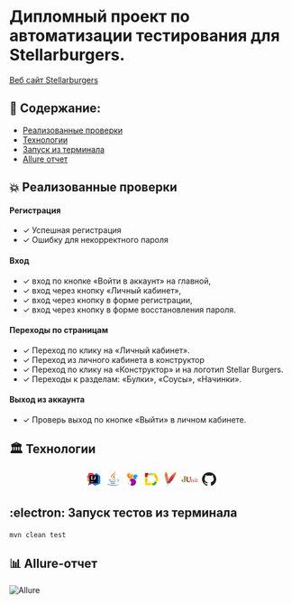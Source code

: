 # Дипломный проект по автоматизации тестирования для Stellarburgers. 
<a target="_blank" href="https://stellarburgers.nomoreparties.site/">Веб сайт Stellarburgers</a>


## :memo: Содержание:

- [Реализованные проверки](#boom-Реализованные-проверки)
- [Технологии](#classical_building-Технологии)
- [Запуск из терминала](#electron-Запуск-тестов-из-терминала)
- [Allure отчет](#bar_chart-Allure-отчет)


## :boom: Реализованные проверки

#### Регистрация
- ✓ Успешная регистрация
- ✓ Ошибку для некорректного пароля
#### Вход 
- ✓ вход по кнопке «Войти в аккаунт» на главной,
- ✓ вход через кнопку «Личный кабинет»,
- ✓ вход через кнопку в форме регистрации,
- ✓ вход через кнопку в форме восстановления пароля.
#### Переходы по страницам 
- ✓ Переход по клику на «Личный кабинет».
- ✓ Переход из личного кабинета в конструктор 
- ✓ Переход по клику на «Конструктор» и на логотип Stellar Burgers.
- ✓ Переходы к разделам: «Булки», «Соусы», «Начинки».
#### Выход из аккаунта
- ✓ Проверь выход по кнопке «Выйти» в личном кабинете.

## :classical_building: Технологии
<p align="center">
<img width="6%" title="Idea" src="/image/logo/Idea.svg">
<img width="6%" title="Java" src="image/logo/Java.svg">
<img width="6%" title="Selenide" src="image/logo/Selenide.svg">
<img width="6%" title="Allure Report" src="image/logo/Allure.svg">
<img width="6%" title="Maven" src="image/logo/maven.png">
<img width="6%" title="JUnit4" src="image/logo/junit.png">
<img width="6%" title="GitHub" src="image/logo/GitHub.svg">
</p>


## :electron: Запуск тестов из терминала

```
mvn clean test
```

## :bar_chart: Allure-отчет
<img width="60%" title="Allure" src="images/logo/allure/allure1.PNG">
